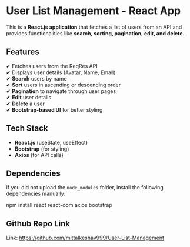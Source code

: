 # User List Management - React App

This is a **React.js application** that fetches a list of users from an API and provides functionalities like **search, sorting, pagination, edit, and delete.** 

##  Features
✔ Fetches users from the ReqRes API  
✔ Displays user details (Avatar, Name, Email)  
✔ **Search** users by name  
✔ **Sort** users in ascending or descending order  
✔ **Pagination** to navigate through user pages  
✔ **Edit** user details  
✔ **Delete** a user  
✔ **Bootstrap-based UI** for better styling  

##  Tech Stack
- **React.js** (useState, useEffect)
- **Bootstrap** (for styling)
- **Axios** (for API calls)

##  Dependencies
If you did not upload the `node_modules` folder, install the following dependencies manually:

npm install react react-dom axios bootstrap

## Github Repo Link
Link: https://github.com/mittalkeshav999/User-List-Management